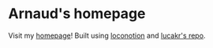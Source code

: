 # Arnaud's homepage

Visit my [homepage](https://arnaudmiribel.github.io)!
Built using [loconotion](https://github.com/leoncvlt/loconotion) and [lucakr's repo](https://github.com/lucakr/lucakr.github.io).
